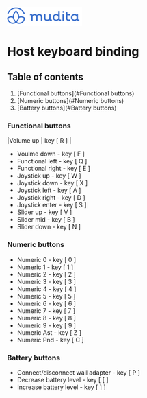 ![alt text](./Images/mudita_logo.png "MUDITA")

# Host keyboard binding

## Table of contents
1. [Functional buttons](#Functional buttons)
1. [Numeric buttons](#Numeric buttons)
1. [Battery buttons](#Battery buttons)


### Functional buttons <a name="Functional buttons"></a>
|Volume up |  key [ R ] |

- Voulme down 		- key [ F ]
- Functional left 	- key [ Q ]
- Functional right 	- key [ E ]
- Joystick up 		- key [ W ]
- Joystick down		- key [ X ]
- Joystick left 		- key [ A ]
- Joystick right		- key [ D ]
- Joystick enter		- key [ S ]
- Slider up			- key [ V ]
- Slider mid		- key [ B ]
- Slider down 		- key [ N ]
### Numeric buttons <a name="Numeric buttons"></a>
- Numeric 0		- key [ 0 ]
- Numeric 1		- key [ 1 ]
- Numeric 2		- key [ 2 ]
- Numeric 3		- key [ 3 ]
- Numeric 4		- key [ 4 ]
- Numeric 5		- key [ 5 ]
- Numeric 6		- key [ 6 ]
- Numeric 7		- key [ 7 ]
- Numeric 8		- key [ 8 ]
- Numeric 9		- key [ 9 ]
- Numeric Ast		- key [ Z ]
- Numeric Pnd		- key [ C ]
### Battery buttons <a name="Battery buttons"></a>
 - Connect/disconnect wall adapter		- key [ P ]
 - Decrease battery level		- key [ [ ]
 - Increase battery level		- key [ ] ]